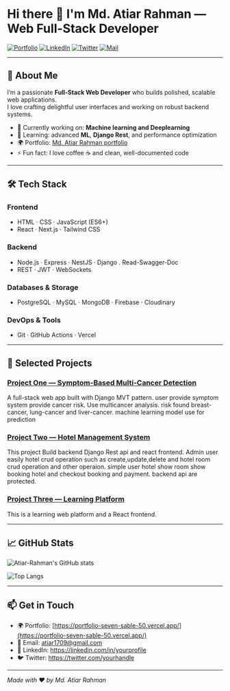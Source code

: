 # Hi there 👋 I'm Md. Atiar Rahman — Web Full-Stack Developer

[![Portfolio](https://img.shields.io/badge/Portfolio-Visit%20My%20Website-ff9800?style=flat&logo=google-chrome&logoColor=white)](https://portfolio-seven-sable-50.vercel.app/)
[![LinkedIn](https://img.shields.io/badge/-LinkedIn-0A66C2?style=flat&logo=linkedin&logoColor=white)](https://linkedin.com/in/yourprofile) 
[![Twitter](https://img.shields.io/badge/-@yourhandle-1DA1F2?style=flat&logo=twitter&logoColor=white)](https://twitter.com/yourhandle)
[![Mail](https://img.shields.io/badge/-your.email%40mail.com-c14438?style=flat&logo=gmail&logoColor=white)](mailto:atiar1709@gmail.com)

---

## 🚀 About Me
I’m a passionate **Full-Stack Web Developer** who builds polished, scalable web applications.  
I love crafting delightful user interfaces and working on robust backend systems.  

- 🔭 Currently working on: **Machine learning and Deeplearning**  
- 🌱 Learning: advanced **ML**, **Django Rest**, and performance optimization  
- 🌍 Portfolio: [Md. Atiar Rahman portfolio](https://portfolio-seven-sable-50.vercel.app/)  
- ⚡ Fun fact: I love coffee ☕ and clean, well-documented code  

---

## 🛠️ Tech Stack

### Frontend
- HTML · CSS · JavaScript (ES6+) 
- React · Next.js  · Tailwind CSS 

### Backend
- Node.js · Express · NestJS · Django . Read-Swagger-Doc
- REST · JWT · WebSockets

### Databases & Storage
- PostgreSQL · MySQL · MongoDB  · Firebase · Cloudinary

### DevOps & Tools
- Git · GitHub Actions · Vercel 

---

## 🔭 Selected Projects

### [Project One — Symptom-Based Multi-Cancer Detection]([PROJECT_ONE_LINK](https://symtom-based-cancer-detection.onrender.com/))  
A full-stack web app built with Django MVT pattern. user provide symptom system provide cancer risk. Use multicancer analysis. risk found breast-cancer, lung-cancer and liver-cancer. machine learning model use for prediction

### [Project Two — Hotel Management System]([PROJECT_TWO_LINK](https://stay-bangla-mk4p.vercel.app/))  
This project Build backend Django Rest api and react frontend. Admin user easily hotel crud operation such as create,update,delete and hotel room crud operation and other operaion. simple user hotel show room show booking hotel and checkout booking and payment. backend api are protected. 

### [Project Three — Learning Platform]([PROJECT_THREE_LINK](https://great-learning-f1298.web.app/))  
This is a learning web platform and a React frontend.

---

## 📈 GitHub Stats

![Atiar-Rahman's GitHub stats](https://github-readme-stats.vercel.app/api?username=Atiar-Rahman&show_icons=true&theme=radical)

![Top Langs](https://github-readme-stats.vercel.app/api/top-langs/?username=Atiar-Rahman&layout=compact&theme=radical)

---

## 📫 Get in Touch
- 🌍 Portfolio: [https://portfolio-seven-sable-50.vercel.app/](https://portfolio-seven-sable-50.vercel.app/)  
- 📧 Email: atiar1709@gmail.com  
- 💼 LinkedIn: https://linkedin.com/in/yourprofile  
- 🐦 Twitter: https://twitter.com/yourhandle  

---

*Made with ♥ by Md. Atiar Rahman*
